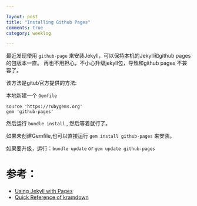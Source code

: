 ```yaml
---

layout: post
title: "Installing Github Pages"
comments: true
category: weeklog

---
```


最近发现使用 `github-page` 来安装Jekyll，可以保持本机的Jekyll和github pages的包版本一直。
再也不用担心，不小心升级jekyll包，导致和github pages 不兼容了。

该方法是gitub官方提供的方法:

本地新建一个 `Gemfile`


    source 'https://rubygems.org'
    gem 'github-pages'

然后运行 `bundle install` , 然后等着就行了。

如果未创建Gemfile,也可以直接运行 `gem install github-pages` 来安装。

如果要升级，运行：`bundle update` or `gem update github-pages`

# 参考：
- [Using Jekyll with Pages](https://help.github.com/articles/using-jekyll-with-pages)
- [Quick Reference of kramdown](http://kramdown.rubyforge.org/quickref.html)
